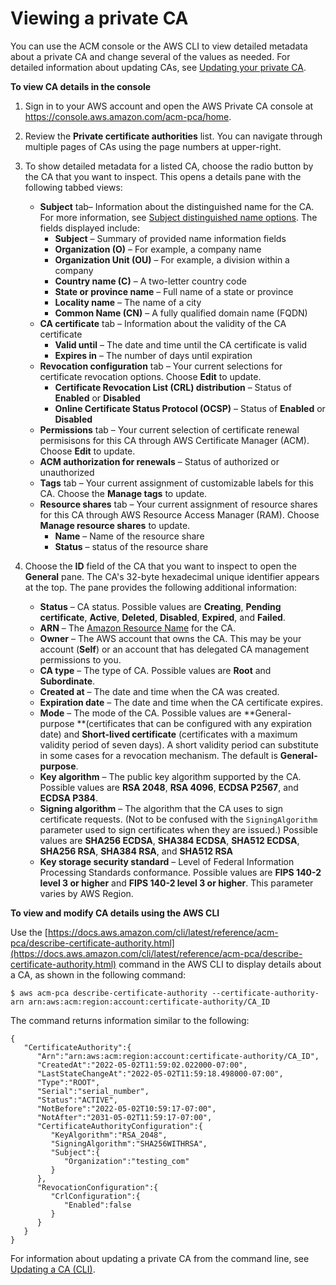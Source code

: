 # Viewing a private CA<a name="describe-CA"></a>

You can use the ACM console or the AWS CLI to view detailed metadata about a private CA and change several of the values as needed\. For detailed information about updating CAs, see [Updating your private CA](PCAUpdateCA.md)\.

**To view CA details in the console**

1. Sign in to your AWS account and open the AWS Private CA console at [https://console\.aws\.amazon\.com/acm\-pca/home](https://console.aws.amazon.com/acm-pca/home)\.

1. Review the **Private certificate authorities** list\. You can navigate through multiple pages of CAs using the page numbers at upper\-right\. 

1. To show detailed metadata for a listed CA, choose the radio button by the CA that you want to inspect\. This opens a details pane with the following tabbed views:
   + **Subject** tab– Information about the distinguished name for the CA\. For more information, see [Subject distinguished name options](Create-CA-console.md#PcaCreateCaName)\. The fields displayed include:
     + **Subject** – Summary of provided name information fields
     + **Organization \(O\)** – For example, a company name
     + **Organization Unit \(OU\)** – For example, a division within a company
     + **Country name \(C\)** – A two\-letter country code
     + **State or province name** – Full name of a state or province
     + **Locality name** – The name of a city
     + **Common Name \(CN\)** – A fully qualified domain name \(FQDN\)
   + **CA certificate** tab – Information about the validity of the CA certificate
     + **Valid until** – The date and time until the CA certificate is valid
     + **Expires in** – The number of days until expiration
   + **Revocation configuration** tab – Your current selections for certificate revocation options\. Choose **Edit** to update\.
     + **Certificate Revocation List \(CRL\) distribution** – Status of **Enabled** or **Disabled**
     + **Online Certificate Status Protocol \(OCSP\)** – Status of **Enabled** or **Disabled**
   + **Permissions** tab – Your current selection of certificate renewal permisisons for this CA through AWS Certificate Manager \(ACM\)\. Choose **Edit** to update\.
   + **ACM authorization for renewals** – Status of authorized or unauthorized
   + **Tags** tab – Your current assignment of customizable labels for this CA\. Choose the **Manage tags** to update\. 
   + **Resource shares** tab – Your current assignment of resource shares for this CA through AWS Resource Access Manager \(RAM\)\. Choose **Manage resource shares** to update\.
     + **Name** – Name of the resource share
     + **Status** – status of the resource share 

1. Choose the **ID** field of the CA that you want to inspect to open the **General** pane\. The CA's 32\-byte hexadecimal unique identifier appears at the top\. The pane provides the following additional information:
   + **Status** – CA status\. Possible values are **Creating**, **Pending certificate**, **Active**, **Deleted**, **Disabled**, **Expired**, and **Failed**\.
   + **ARN** – The [Amazon Resource Name](https://docs.aws.amazon.com/general/latest/gr/aws-arns-and-namespaces.html) for the CA\.
   + **Owner** – The AWS account that owns the CA\. This may be your account \(**Self**\) or an account that has delegated CA management permissions to you\.
   + **CA type** – The type of CA\. Possible values are **Root** and **Subordinate**\.
   + **Created at** – The date and time when the CA was created\.
   + **Expiration date** – The date and time when the CA certificate expires\.
   + **Mode** – The mode of the CA\. Possible values are **General\-purpose **\(certificates that can be configured with any expiration date\) and **Short\-lived certificate** \(certificates with a maximum validity period of seven days\)\. A short validity period can substitute in some cases for a revocation mechanism\. The default is **General\-purpose**\.
   + **Key algorithm** – The public key algorithm supported by the CA\. Possible values are **RSA 2048**, **RSA 4096**, **ECDSA P2567**, and **ECDSA P384**\.
   + **Signing algorithm** – The algorithm that the CA uses to sign certificate requests\. \(Not to be confused with the `SigningAlgorithm` parameter used to sign certificates when they are issued\.\) Possible values are **SHA256 ECDSA**, **SHA384 ECDSA**, **SHA512 ECDSA**, **SHA256 RSA**, **SHA384 RSA**, and **SHA512 RSA**
   + **Key storage security standard** – Level of Federal Information Processing Standards conformance\. Possible values are **FIPS 140\-2 level 3 or higher** and **FIPS 140\-2 level 3 or higher**\. This parameter varies by AWS Region\.

**To view and modify CA details using the AWS CLI**

Use the [https://docs.aws.amazon.com/cli/latest/reference/acm-pca/describe-certificate-authority.html](https://docs.aws.amazon.com/cli/latest/reference/acm-pca/describe-certificate-authority.html) command in the AWS CLI to display details about a CA, as shown in the following command:

```
$ aws acm-pca describe-certificate-authority --certificate-authority-arn arn:aws:acm:region:account:certificate-authority/CA_ID
```

The command returns information similar to the following:

```
{
   "CertificateAuthority":{
      "Arn":"arn:aws:acm:region:account:certificate-authority/CA_ID",
      "CreatedAt":"2022-05-02T11:59:02.022000-07:00",
      "LastStateChangeAt":"2022-05-02T11:59:18.498000-07:00",
      "Type":"ROOT",
      "Serial":"serial_number",
      "Status":"ACTIVE",
      "NotBefore":"2022-05-02T10:59:17-07:00",
      "NotAfter":"2031-05-02T11:59:17-07:00",
      "CertificateAuthorityConfiguration":{
         "KeyAlgorithm":"RSA_2048",
         "SigningAlgorithm":"SHA256WITHRSA",
         "Subject":{
            "Organization":"testing_com"
         }
      },
      "RevocationConfiguration":{
         "CrlConfiguration":{
            "Enabled":false
         }
      }
   }
}
```

For information about updating a private CA from the command line, see [Updating a CA \(CLI\)](ca-update-cli.md)\.